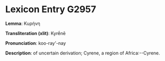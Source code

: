# Lexicon Entry G2957

**Lemma**: Κυρήνη

**Transliteration (xlit)**: Kyrḗnē

**Pronunciation**: koo-ray'-nay

**Description**:
of uncertain derivation; Cyrene, a region of Africa:--Cyrene.
